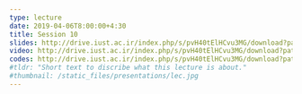 ```yaml
---
type: lecture
date: 2019-04-06T8:00:00+4:30
title: Session 10
slides: http://drive.iust.ac.ir/index.php/s/pvH40tElHCvu3MG/download?path=%2FSlides&files=AP_Session10.pdf
video: http://drive.iust.ac.ir/index.php/s/pvH40tElHCvu3MG/download?path=%2FClassVideos&files=S10.mp4
codes: http://drive.iust.ac.ir/index.php/s/pvH40tElHCvu3MG/download?path=%2FCode&files=S10.zip
#tldr: "Short text to discribe what this lecture is about."
#thumbnail: /static_files/presentations/lec.jpg
---
```

